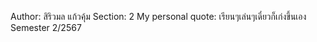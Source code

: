 Author: สิริวมล แก้วคุ้ม 
Section: 2
My personal quote: เรียนๆเล่นๆเดี๋ยวก็เก่งขึ้นเอง
Semester 2/2567